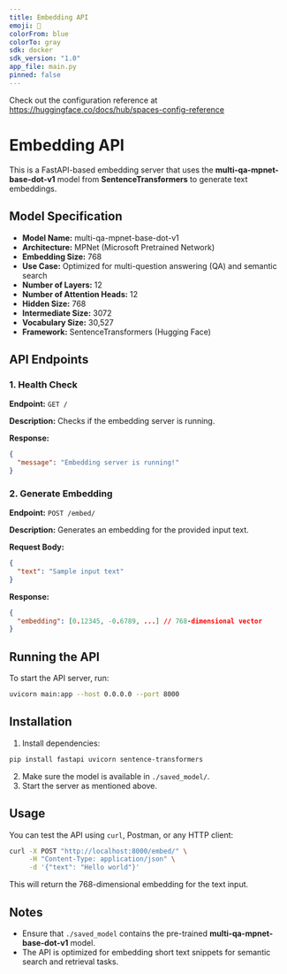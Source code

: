```yaml
---
title: Embedding API
emoji: 🧠
colorFrom: blue
colorTo: gray
sdk: docker
sdk_version: "1.0"
app_file: main.py
pinned: false
---
```


Check out the configuration reference at https://huggingface.co/docs/hub/spaces-config-reference

# Embedding API

This is a FastAPI-based embedding server that uses the **multi-qa-mpnet-base-dot-v1** model from **SentenceTransformers** to generate text embeddings.

## Model Specification
- **Model Name:** multi-qa-mpnet-base-dot-v1
- **Architecture:** MPNet (Microsoft Pretrained Network)
- **Embedding Size:** 768
- **Use Case:** Optimized for multi-question answering (QA) and semantic search
- **Number of Layers:** 12
- **Number of Attention Heads:** 12
- **Hidden Size:** 768
- **Intermediate Size:** 3072
- **Vocabulary Size:** 30,527
- **Framework:** SentenceTransformers (Hugging Face)

## API Endpoints

### 1. Health Check
**Endpoint:** `GET /`

**Description:** Checks if the embedding server is running.

**Response:**
```json
{
  "message": "Embedding server is running!"
}
```

### 2. Generate Embedding
**Endpoint:** `POST /embed/`

**Description:** Generates an embedding for the provided input text.

**Request Body:**
```json
{
  "text": "Sample input text"
}
```

**Response:**
```json
{
  "embedding": [0.12345, -0.6789, ...] // 768-dimensional vector
}
```

## Running the API
To start the API server, run:
```bash
uvicorn main:app --host 0.0.0.0 --port 8000
```

## Installation
1. Install dependencies:
```bash
pip install fastapi uvicorn sentence-transformers
```
2. Make sure the model is available in `./saved_model/`.
3. Start the server as mentioned above.

## Usage
You can test the API using `curl`, Postman, or any HTTP client:
```bash
curl -X POST "http://localhost:8000/embed/" \
     -H "Content-Type: application/json" \
     -d '{"text": "Hello world"}'
```

This will return the 768-dimensional embedding for the text input.

## Notes
- Ensure that `./saved_model` contains the pre-trained **multi-qa-mpnet-base-dot-v1** model.
- The API is optimized for embedding short text snippets for semantic search and retrieval tasks.

